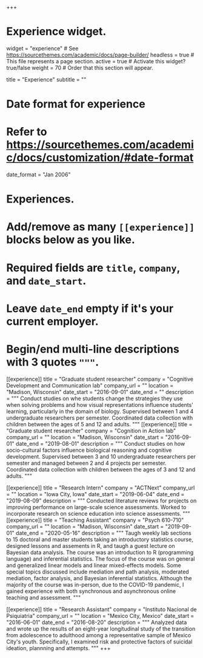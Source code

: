+++
# Experience widget.
widget = "experience"  # See https://sourcethemes.com/academic/docs/page-builder/
headless = true  # This file represents a page section.
active = true  # Activate this widget? true/false
weight = 70  # Order that this section will appear.

title = "Experience"
subtitle = ""

# Date format for experience
#   Refer to https://sourcethemes.com/academic/docs/customization/#date-format
date_format = "Jan 2006"

# Experiences.
#   Add/remove as many `[[experience]]` blocks below as you like.
#   Required fields are `title`, `company`, and `date_start`.
#   Leave `date_end` empty if it's your current employer.
#   Begin/end multi-line descriptions with 3 quotes `"""`.
[[experience]]
  title = "Graduate student researcher"
  company = "Cognitive Development and Communication lab"
  company_url = ""
  location = "Madison, Wisconsin"
  date_start = "2016-09-01"
  date_end = ""
  description = """
  Conduct studies on whe students change the strategies they use when solving problems and how visual representations influence students' learning, particularly in the domain of biology. Supervised between 1 and 4 undergraduate researchers per semester. Coordinated data collection with children between the ages of 5 and 12 and adults.
  """
[[experience]]
  title = "Graduate student researcher"
  company = "Cognition in Action lab"
  company_url = ""
  location = "Madison, Wisconsin"
  date_start = "2016-09-01"
  date_end = "2019-08-01"
  description = """
  Conduct studies on how socio-cultural factors influence biological reasoning and cognitive development. Supervised between 3 and 10 undergraduate researchers per semester and managed between 2 and 4 projects per semester. Coordinated data collection with children between the ages of 3 and 12 and adults.
  """

[[experience]]
  title = "Research Intern"
  company = "ACTNext"
  company_url = ""
  location = "Iowa City, Iowa"
  date_start = "2019-06-04"
  date_end = "2019-08-09"
  description = """
  Conducted literature reviews for projects on improving performance on large-scale science assessments. Worked to incorporate research on science education into science assessments.
  """
[[experience]]
  title = "Teaching Assistant"
  company = "Psych 610-710"
  company_url = ""
  location = "Madison, Wisconsin"
  date_start = "2019-09-01"
  date_end = "2020-05-16"
  description = """
  Taugh weekly lab sections to 15 doctoral and master students taking an introductory statistics course, designed lessons and assements in R, and taugh a guest lecture on Bayesian data analysis. The course was an introduction to R (programming language) and inferential statistics. The focus of the course was on general and generalized linear models and linear mixed-effects models. Some special topics discussed include mediation and path analysis, moderated mediation, factor analysis, and Bayesian inferential statistics. Although the majority of the course was in-person, due to the COVID-19 pandemic, I gained experience with both synchronous and asynchronous online teaching and assessment.
  """

[[experience]]
  title = "Research Assistant"
  company = "Instituto Nacional de Psiquiatria"
  company_url = ""
  location = "Mexico City, Mexico"
  date_start = "2016-06-01"
  date_end = "2016-08-20"
  description = """
  Analyzed data and wrote up the results of an eight-year longitudinal study of the transition from adolescence to adulthood among a representative sample of Mexico City's youth. Specifically, I examined risk and protective factors of suicidal ideation, plannning and attempts.
  """
+++
